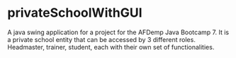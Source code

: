 # privateSchoolWithGUI
A java swing application for a project for the AFDemp Java Bootcamp 7. It is a private school entity that can be accessed by 3 different roles. Headmaster, trainer, student, each with their own set of functionalities.

